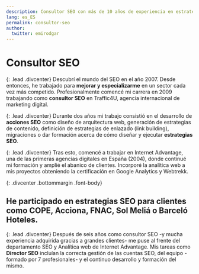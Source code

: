 ```yaml
---
description: Consultor SEO con más de 10 años de experiencia en estrategias digitales.
lang: es_ES
permalink: consultor-seo
author:
  twitter: emirodgar
---
```


# Consultor SEO

{: .lead .divcenter}
Descubrí el mundo del SEO en el año 2007. Desde entonces, he trabajado para **mejorar y especializarme** en un sector cada vez más competido. Profesionalmente comencé mi carrera en 2009 trabajando como **consultor SEO** en Traffic4U, agencia internacional de marketing digital.

{: .lead .divcenter}
Durante dos años mi trabajo consistió en el desarrollo de **acciones SEO** como diseño de arquitectura web, generación de estrategias de contenido, definición de estrategias de enlazado (link building), migraciones o dar formación acerca de cómo diseñar y ejecutar **estrategias SEO**. 

{: .lead .divcenter}
Tras esto, comencé a trabajar en Internet Advantage, una de las primeras agencias digitales en España (2004), donde continué mi formación y amplié el abanico de clientes. Incorporé la analítica web a mis proyectos obteniendo la certificación en Google Analytics y Webtrekk.

{: .divcenter .bottommargin .font-body}
## He participado en estrategias SEO para clientes como COPE, Acciona, FNAC, Sol Meliá o Barceló Hoteles.

{: .lead .divcenter}
Después de seis años como consultor SEO -y mucha experiencia adquirida gracias a grandes clientes- me puse al frente del departamento SEO y Analítica web de Internet Advantage. Mis tareas como **Director SEO** incluían la correcta gestión de las cuentas SEO, del equipo -formado por 7 profesionales- y el continuo desarrollo y formación del mismo.
